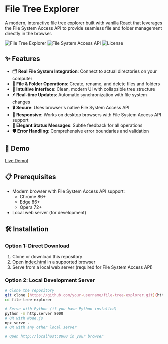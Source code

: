 # File Tree Explorer

A modern, interactive file tree explorer built with vanilla React that leverages the File System Access API to provide seamless file and folder management directly in the browser.

![File Tree Explorer](https://img.shields.io/badge/React-18.x-blue)
![File System Access API](https://img.shields.io/badge/File%20System%20Access%20API-Supported-green)
![License](https://img.shields.io/badge/License-MIT-yellow)

## ✨ Features

- **🗂️ Real File System Integration**: Connect to actual directories on your computer
- **📁 File & Folder Operations**: Create, rename, and delete files and folders
- **🎯 Intuitive Interface**: Clean, modern UI with collapsible tree structure
- **⚡ Real-time Updates**: Automatic synchronization with file system changes
- **🔒 Secure**: Uses browser's native File System Access API
- **📱 Responsive**: Works on desktop browsers with File System Access API support
- **🎨 Elegant Status Messages**: Subtle feedback for all operations
- **🛡️ Error Handling**: Comprehensive error boundaries and validation

## 🚀 Demo

[Live Demo](https://manibpandian.github.io/file-tree-explorer/))

## 📋 Prerequisites

- Modern browser with File System Access API support:
  - Chrome 86+
  - Edge 86+
  - Opera 72+
- Local web server (for development)

## 🛠️ Installation

### Option 1: Direct Download
1. Clone or download this repository
2. Open [index.html](cci:7://file:///Users/Mani/Desktop/tree/index.html:0:0-0:0) in a supported browser
3. Serve from a local web server (required for File System Access API)

### Option 2: Local Development Server
```bash
# Clone the repository
git clone [https://github.com/your-username/file-tree-explorer.git](https://github.com/your-username/file-tree-explorer.git)
cd file-tree-explorer

# Serve with Python (if you have Python installed) 
python -m http.server 8000
# OR with Node.js
npx serve .
# OR with any other local server

# Open http://localhost:8000 in your browser

